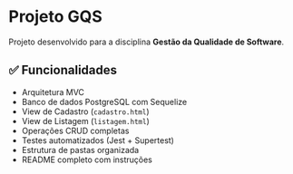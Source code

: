 # Projeto GQS
Projeto desenvolvido para a disciplina **Gestão da Qualidade de Software**.

## ✅ Funcionalidades 
- Arquitetura MVC
- Banco de dados PostgreSQL com Sequelize
- View de Cadastro (`cadastro.html`)
- View de Listagem (`listagem.html`)
- Operações CRUD completas
- Testes automatizados (Jest + Supertest)
- Estrutura de pastas organizada
- README completo com instruções

